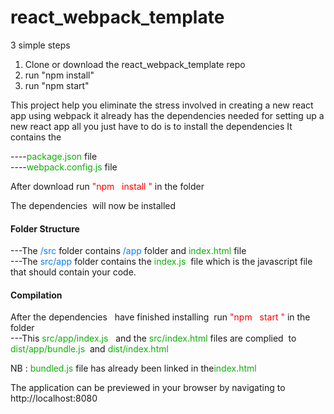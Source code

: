 # react_webpack_template

3 simple steps 
1. Clone or download the  react_webpack_template repo
2. run "npm install"
3. run "npm start"

This project help you eliminate the stress involved in creating a new react app using webpack it already has the dependencies needed for setting up a new react app all you just have to do is to install the dependencies 
It contains the 

----<span style="color: #11ad0a">package.json</span> file<br>
----<span style="color: #11ad0a">webpack.config.js</span> file 

After download run <span style="color:red"> "npm &nbsp; install "</span> in the folder

The dependencies&nbsp; will now be installed

<h4>Folder Structure</h4>
---The <span style="color: #0a7ef4">/src</span>  folder contains <span style="color: #0a7ef4">/app</span> folder and <span style="color: #11ad0a">index.html</span> file &nbsp; <br/>
---The <span style="color: #0a7ef4">src/app</span> folder contains the <span style="color: #11ad0a">index.js</span> &nbsp;file which is the javascript file that should contain your code. <br/>

<h4>Compilation</h4>
After the dependencies &nbsp; have finished installing&nbsp; run <span style="color:red"> "npm &nbsp; start "</span> in the folder <br>
 ---This <span style="color: #11ad0a">src/app/index.js</span> &nbsp; and the  <span style="color: #11ad0a">src/index.html</span> files are complied &nbsp;to <span style="color: #11ad0a">dist/app/bundle.js</span>&nbsp; and <span style="color: #11ad0a">dist/index.html</span>
 
 NB : <span style="color: #11ad0a">bundled.js</span> file has already been linked in the<span style="color: #11ad0a">index.html</span>
 
 <p>The application can be previewed in your browser by navigating to http://localhost:8080 </p>
 
 
 
 

